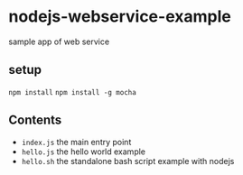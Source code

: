 # nodejs-webservice-example
sample app of web service

## setup
`npm install`
`npm install -g mocha`

## Contents
- `index.js` the main entry point
- `hello.js` the hello world example
- `hello.sh` the standalone bash script example with nodejs
